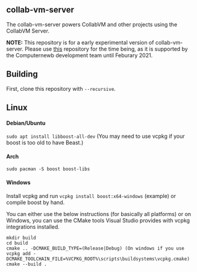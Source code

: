 ## collab-vm-server

The collab-vm-server powers CollabVM and other projects using the CollabVM Server.

**NOTE:** This repository is for a early experimental version of collab-vm-server. Please use [this](https://github.com/computernewb/collab-vm-server) repository for the time being,
as it is supported by the Computernewb development team until Feburary 2021.


## Building

First, clone this repository with `--recursive`.

## Linux

#### Debian/Ubuntu
`sudo apt install libboost-all-dev` (You may need to use vcpkg if your boost is too old to have Beast.)

#### Arch
`sudo pacman -S boost boost-libs`

#### Windows

Install vcpkg and run `vcpkg install boost:x64-windows` (example) or compile boost by hand.

You can either use the below instructions (for basically all platforms) or on Windows,
you can use the CMake tools Visual Studio provides with vcpkg integrations installed.

```
mkdir build
cd build
cmake .. -DCMAKE_BUILD_TYPE=(Release|Debug) (On windows if you use vcpkg add -DCMAKE_TOOLCHAIN_FILE=%VCPKG_ROOT%\scripts\buildsystems\vcpkg.cmake)
cmake --build .
```
